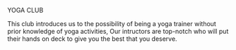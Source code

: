 YOGA CLUB

This club introduces us to the possibility of being a yoga trainer without prior knowledge of yoga activities, Our 
intructors are top-notch who will put their hands on deck to give you the best that you deserve. 

